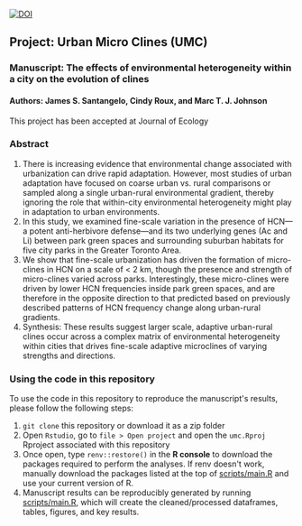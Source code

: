 [![DOI](https://zenodo.org/badge/460906574.svg)](https://zenodo.org/badge/latestdoi/460906574)

## Project: Urban Micro Clines (UMC)
### Manuscript: The effects of environmental heterogeneity within a city on the evolution of clines
#### Authors: James S. Santangelo, Cindy Roux, and Marc T. J. Johnson

This project has been accepted at Journal of Ecology

### Abstract

1.	There is increasing evidence that environmental change associated with urbanization can drive rapid adaptation. However, most studies of urban adaptation have focused on coarse urban vs. rural comparisons or sampled along a single urban-rural environmental gradient, thereby ignoring the role that within-city environmental heterogeneity might play in adaptation to urban environments. 
2.	In this study, we examined fine-scale variation in the presence of HCN—a potent anti-herbivore defense—and its two underlying genes (Ac and Li) between park green spaces and surrounding suburban habitats for five city parks in the Greater Toronto Area. 
3.	We show that fine-scale urbanization has driven the formation of micro-clines in HCN on a scale of < 2 km, though the presence and strength of micro-clines varied across parks. Interestingly, these micro-clines were driven by lower HCN frequencies inside park green spaces, and are therefore in the opposite direction to that predicted based on previously described patterns of HCN frequency change along urban-rural gradients. 
4.	Synthesis: These results suggest larger scale, adaptive urban-rural clines occur across a complex matrix of environmental heterogeneity within cities that drives fine-scale adaptive microclines of varying strengths and directions.

### Using the code in this repository

To use the code in this repository to reproduce the manuscript's results, please
follow the following steps:

1. `git clone` this repository or download it as a zip folder
2. Open `Rstudio`, go to `file > Open project` and open the
`umc.Rproj` Rproject associated with this repository
3. Once open, type `renv::restore()` in the **R console** to download the
packages required to perform the analyses. If renv doesn't work, manually download the packages listed at the top of
[scripts/main.R](scripts/main.R) and use your current version of R.
4. Manuscript results can be reproducibly generated by running [scripts/main.R](scripts/main.R), 
which will create the cleaned/processed dataframes, tables, figures, and key results.
